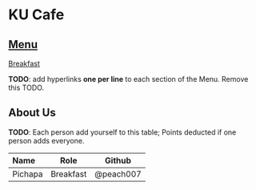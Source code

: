 # KU Cafe

## [Menu](Menu.md)
[Breakfast](Menu.md#Breakfast)

**TODO**: add hyperlinks **one per line** to each section of the Menu. Remove this TODO.


## About Us

**TODO**: Each person add yourself to this table; Points deducted if one person adds everyone.

| Name      | Role      | Github          |
|:----------|-----------|-----------------|
| Pichapa   | Breakfast | @peach007
